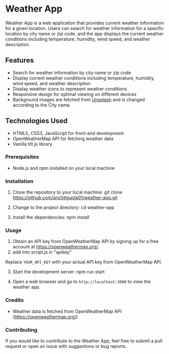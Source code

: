 # Weather App

Weather App is a web application that provides current weather information for a given location. Users can search for weather information for a specific location by city name or zip code, and the app displays the current weather conditions including temperature, humidity, wind speed, and weather description.

## Features

- Search for weather information by city name or zip code
- Display current weather conditions including temperature, humidity, wind speed, and weather description
- Display weather icons to represent weather conditions
- Responsive design for optimal viewing on different devices
- Background images are fetched from <a href="https://source.unsplash.com">Unsplash</a> and is changed according to the City name.

## Technologies Used

- HTML5, CSS3, JavaScript for front-end development
- OpenWeatherMap API for fetching weather data
- Vanilla tilt.js library
 


### Prerequisites

- Node.js and npm installed on your local machine

### Installation

1. Clone the repository to your local machine:
git clone https://github.com/anchitgupta01/weather-app.git

2. Change to the project directory:
cd weather-app

3. Install the dependencies:
npm install

### Usage

1. Obtain an API key from OpenWeatherMap API by signing up for a free account at https://openweathermap.org/. 
2. add into script.js in "apikey"

Replace `YOUR_API_KEY` with your actual API key from OpenWeatherMap API.

3. Start the development server:
npm run start

4. Open a web browser and go to `http://localhost:3000` to view the weather app.

### Credits

- Weather data is fetched from OpenWeatherMap API (https://openweathermap.org/)

### Contributing

If you would like to contribute to the Weather App, feel free to submit a pull request or open an issue with suggestions or bug reports.

